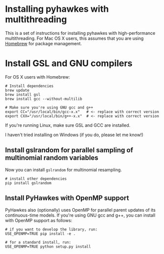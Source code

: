 # Installing pyhawkes with multithreading

This is a set of instructions for installing pyhawkes with high-performance multithreading.
For Mac OS X users, this assumes that you are using [Homebrew](https://brew.sh/) for package management.

# Install GSL and GNU compilers

For OS X users with Homebrew:

    # Install dependencies
    brew update
    brew install gsl
    brew install gcc --without-multilib

    # Make sure you're using GNU gcc and g++
    export CC="/usr/local/bin/gcc-x.x"   # <- replace with correct version
    export CXX="/usr/local/bin/g++-x.x"  # <- replace with correct version

If you're running Linux, make sure GSL and GCC are installed.

I haven't tried installing on Windows (if you do, please let me know!)

## Install gslrandom for parallel sampling of multinomial random variables

Now you can install `gslrandom` for multinomial resampling.

    # install other dependencies
    pip install gslrandom

## Install PyHawkes with OpenMP support

PyHawkes also (optionally) uses OpenMP for parallel parent updates of its continuous-time models.
If you're using GNU gcc and g++, you can install with OpenMP support as follows:

    # if you want to develop the library, run:
    USE_OPENMP=TRUE pip install -e .

    # for a standard install, run:
    USE_OPENMP=TRUE python setup.py install
